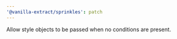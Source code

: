 ```yaml
---
'@vanilla-extract/sprinkles': patch
---
```


Allow style objects to be passed when no conditions are present.
